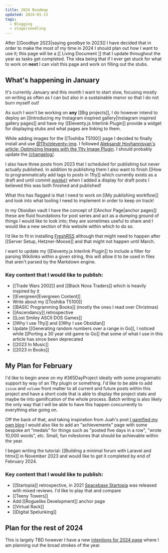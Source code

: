 ```yaml
---
title: 2024 Roadmap
updated: 2024-01-13
tags:
  - Blogging
  - stage/seedling
---
```


After [[Goodbye 2023|saying goodbye to 2023]] I have decided that in order to make the most of my time in 2024 I should plan out how I want to use it; this page will be a [[ Living Document ]] that I update throughout the year as tasks get completed. The idea being that if I ever get stuck for what to work on **next** I can visit this page and work on filling out the stubs.

## What's happening in January

It's currently January and this month I want to start slow, focusing mostly on writing as often as I can but also in a sustainable manor so that I do not burn myself out!

As such I won't be working on **any** [[Big projects]], I do however intend to deploy an [[Introducing my Instagram inspired gallery|Instagram inspired gallery pages]] and have my [[Eleventy.js Interlink Plugin]] provide a widget for displaying stubs and what pages are linking to them.

While adding images for the [[Toshiba T5100]] page I decided to finally install and use [@11ty/eleventy-img](https://www.npmjs.com/package/@11ty/eleventy-img). I followed [Aleksandr Hovhannisyan's article: Optimizing Images with the 11ty Image Plugin](https://www.aleksandrhovhannisyan.com/blog/eleventy-image-plugin). I should probably update the [/changelog/](/changelog/).

I also have three posts from 2023 that I scheduled for publishing but never actually published. In addition to publishing them I also want to finish [[How to programmatically add tags to posts in 11ty]] which currently exists as a draft and until commit [`4eb9bd7`](https://github.com/photogabble/website/commit/4eb9bd73be9662df57e7abf1460f768a64b861c9) when I added a display for draft posts I believed this was both finished and published!

What this has flagged is that I need to work on [[My publishing workflow]] and look into what tooling I need to implement in order to keep on track!

In my Obsidian vault I have the concept of [[Anchor Page|anchor pages]] these are fluid foundations for post series and act as a dumping ground of things I would like to look into; they are sometimes useful to share and I would like a new section of this website within which to do so.

I’d like to fit in installing [FreshRSS](https://freshrss.org) although that might need to happen after [[Server Setup, Hetzner-Moose]] and that might not happen until March.

I want to update my [[Eleventy.js Interlink Plugin]] to include a filter for parsing Wikilinks within a given string, this will allow it to be used in files that aren't parsed by the Markdown engine.

### Key content that I would like to publish:
- [[Trade Wars 2002]] and [[Black Nova Traders]] which is heavily inspired by it
- [[Evergreen|Evergreen Content]]
- Write about my [[Toshiba T5100]]
- [[BASIC Programming Books]] (mostly the ones I read over Christmas)
- [[Ascendancy]] retrospective
- [[Lost Smiley ASCII DOS Games]]
- [[Why I use 11ty]] and [[Why I use Obsidian]]
- Update [[Generating random numbers over a range in Go]], I noticed while [[Porting a 30 year old game to Go]] that some of what I use in this article has since been deprecated
- [[2023 In Music]]
- [[2023 in Books]]

## My Plan for February

I'd like to begin anew on my #365DayProject ideally with some programatic support by way of an 11ty plugin or something. I'd like to be able to add `issue` and `volume` front matter to all current and future posts within this project and have a short code that is able to display the project stats and maybe tie into gamification of the whole process. Batch writing is also likely the only way that *I* will be able to have this happen concurrently to everything else going on.

Off the back of that, and taking inspiration from Juah's post [I gamified my own blog](https://hamatti.org/posts/i-gamified-my-own-blog/) I would also like to add an "achievements" page with some bespoke art "medals" for things such as "posted five days in a row", "wrote 10,000 words", etc. Small, fun milestones that should be achievable within the year.

I began writing the tutorial: [[Building a minimal forum with Laravel and htmx]] in November 2023 and would like to get it completed by end of February 2024.

### Key content that I would like to publish:
- [[Startopia]] retrospective, in 2021 [Spacebase Startopia](https://store.steampowered.com/app/840390/Spacebase_Startopia/) was released with mixed reviews. I'd like to play that and compare
- [[Teeny Towers]]
- Add [[Roguelike Development]] anchor page
- [[Virtual Rack]]
- [[Digital Spelunking]]

## Plan for the rest of 2024

This is largely TBD however I have a new [intentions for 2024 page](/intentions/) where I am planning out the broad strokes of the year.
